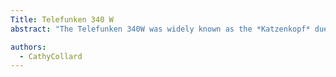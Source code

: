 ```yaml
---
Title: Telefunken 340 W
abstract: "The Telefunken 340W was widely known as the *Katzenkopf* due to its similar shape to a cat's headshape."

authors:
  - CathyCollard 
---
```



